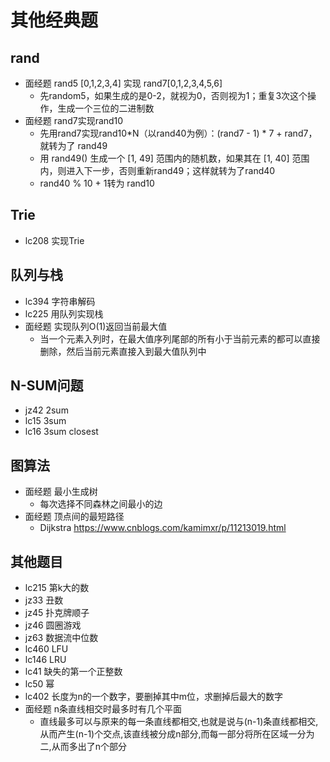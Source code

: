 # 其他经典题

## rand

- 面经题 rand5 [0,1,2,3,4] 实现 rand7[0,1,2,3,4,5,6]
  - 先random5，如果生成的是0-2，就视为0，否则视为1；重复3次这个操作，生成一个三位的二进制数
- 面经题 rand7实现rand10
  - 先用rand7实现rand10*N（以rand40为例）：(rand7 - 1) * 7 + rand7，就转为了 rand49
  - 用  rand49() 生成一个 [1, 49] 范围内的随机数，如果其在 [1, 40] 范围内，则进入下一步，否则重新rand49；这样就转为了rand40
  - rand40 % 10 + 1转为 rand10

## Trie

- lc208 实现Trie

## 队列与栈

- lc394 字符串解码
- lc225 用队列实现栈
- 面经题 实现队列O(1)返回当前最大值
  - 当一个元素入列时，在最大值序列尾部的所有小于当前元素的都可以直接删除，然后当前元素直接入到最大值队列中

## N-SUM问题

- jz42 2sum
- lc15 3sum
- lc16 3sum closest

## 图算法

- 面经题 最小生成树
  - 每次选择不同森林之间最小的边
- 面经题 顶点间的最短路径
  - Dijkstra
     https://www.cnblogs.com/kamimxr/p/11213019.html

## 其他题目

- lc215 第k大的数
- jz33 丑数
- jz45 扑克牌顺子
- jz46 圆圈游戏
- jz63 数据流中位数
- lc460 LFU
- lc146 LRU
- lc41 缺失的第一个正整数
- lc50 幂
- lc402 长度为n的一个数字，要删掉其中m位，求删掉后最大的数字
- 面经题 n条直线相交时最多时有几个平面
  - 直线最多可以与原来的每一条直线都相交,也就是说与(n-1)条直线都相交,从而产生(n-1)个交点,该直线被分成n部分,而每一部分将所在区域一分为二,从而多出了n个部分
